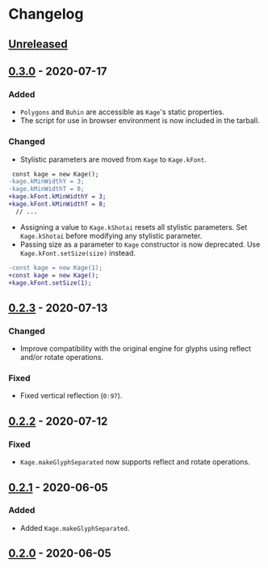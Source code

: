 # Changelog

## [Unreleased]

## [0.3.0] - 2020-07-17
### Added
- `Polygons` and `Buhin` are accessible as `Kage`'s static properties.
- The script for use in browser environment is now included in the tarball.

### Changed
- Stylistic parameters are moved from `Kage` to `Kage.kFont`.
```diff
 const kage = new Kage();
-kage.kMinWidthY = 3;
-kage.kMinWidthT = 8;
+kage.kFont.kMinWidthY = 3;
+kage.kFont.kMinWidthT = 8;
  // ...
```
- Assigning a value to `Kage.kShotai` resets all stylistic parameters. Set `Kage.kShotai` before modifying any stylistic parameter.
- Passing size as a parameter to `Kage` constructor is now deprecated. Use `Kage.kFont.setSize(size)` instead.
```diff
-const kage = new Kage(1);
+const kage = new Kage();
+kage.kFont.setSize(1);
```

## [0.2.3] - 2020-07-13
### Changed
- Improve compatibility with the original engine for glyphs using reflect and/or rotate operations.

### Fixed
- Fixed vertical reflection (`0:97`).

## [0.2.2] - 2020-07-12
### Fixed
- `Kage.makeGlyphSeparated` now supports reflect and rotate operations.

## [0.2.1] - 2020-06-05
### Added
- Added `Kage.makeGlyphSeparated`.

## [0.2.0] - 2020-06-05


[Unreleased]: https://github.com/kurgm/kage-engine/compare/v0.3.0...master
[0.3.0]: https://github.com/kurgm/kage-engine/compare/v0.2.3...v0.3.0
[0.2.3]: https://github.com/kurgm/kage-engine/compare/v0.2.2...v0.2.3
[0.2.2]: https://github.com/kurgm/kage-engine/compare/v0.2.1...v0.2.2
[0.2.1]: https://github.com/kurgm/kage-engine/compare/v0.2.0...v0.2.1
[0.2.0]: https://github.com/kurgm/kage-engine/releases/tag/v0.2.0
